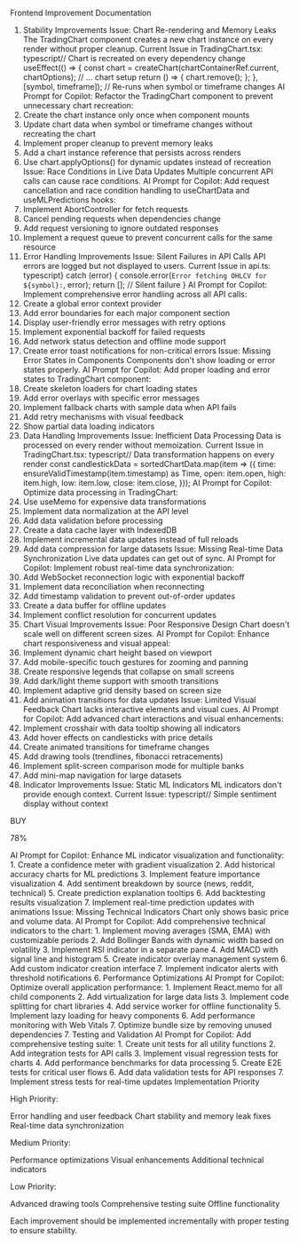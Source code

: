 Frontend Improvement Documentation
1. Stability Improvements
Issue: Chart Re-rendering and Memory Leaks
The TradingChart component creates a new chart instance on every render without proper cleanup.
Current Issue in TradingChart.tsx:
typescript// Chart is recreated on every dependency change
useEffect(() => {
  const chart = createChart(chartContainerRef.current, chartOptions);
  // ... chart setup
  return () => {
    chart.remove();
  };
}, [symbol, timeframe]); // Re-runs when symbol or timeframe changes
AI Prompt for Copilot:
Refactor the TradingChart component to prevent unnecessary chart recreation:
1. Create the chart instance only once when component mounts
2. Update chart data when symbol or timeframe changes without recreating the chart
3. Implement proper cleanup to prevent memory leaks
4. Add a chart instance reference that persists across renders
5. Use chart.applyOptions() for dynamic updates instead of recreation
Issue: Race Conditions in Live Data Updates
Multiple concurrent API calls can cause race conditions.
AI Prompt for Copilot:
Add request cancellation and race condition handling to useChartData and useMLPredictions hooks:
1. Implement AbortController for fetch requests
2. Cancel pending requests when dependencies change
3. Add request versioning to ignore outdated responses
4. Implement a request queue to prevent concurrent calls for the same resource
2. Error Handling Improvements
Issue: Silent Failures in API Calls
API errors are logged but not displayed to users.
Current Issue in api.ts:
typescript} catch (error) {
  console.error(`Error fetching OHLCV for ${symbol}:`, error);
  return []; // Silent failure
}
AI Prompt for Copilot:
Implement comprehensive error handling across all API calls:
1. Create a global error context provider
2. Add error boundaries for each major component section
3. Display user-friendly error messages with retry options
4. Implement exponential backoff for failed requests
5. Add network status detection and offline mode support
6. Create error toast notifications for non-critical errors
Issue: Missing Error States in Components
Components don't show loading or error states properly.
AI Prompt for Copilot:
Add proper loading and error states to TradingChart component:
1. Create skeleton loaders for chart loading states
2. Add error overlays with specific error messages
3. Implement fallback charts with sample data when API fails
4. Add retry mechanisms with visual feedback
5. Show partial data loading indicators
3. Data Handling Improvements
Issue: Inefficient Data Processing
Data is processed on every render without memoization.
Current Issue in TradingChart.tsx:
typescript// Data transformation happens on every render
const candlestickData = sortedChartData.map(item => ({
  time: ensureValidTimestamp(item.timestamp) as Time,
  open: item.open,
  high: item.high,
  low: item.low,
  close: item.close,
}));
AI Prompt for Copilot:
Optimize data processing in TradingChart:
1. Use useMemo for expensive data transformations
2. Implement data normalization at the API level
3. Add data validation before processing
4. Create a data cache layer with IndexedDB
5. Implement incremental data updates instead of full reloads
6. Add data compression for large datasets
Issue: Missing Real-time Data Synchronization
Live data updates can get out of sync.
AI Prompt for Copilot:
Implement robust real-time data synchronization:
1. Add WebSocket reconnection logic with exponential backoff
2. Implement data reconciliation when reconnecting
3. Add timestamp validation to prevent out-of-order updates
4. Create a data buffer for offline updates
5. Implement conflict resolution for concurrent updates
4. Chart Visual Improvements
Issue: Poor Responsive Design
Chart doesn't scale well on different screen sizes.
AI Prompt for Copilot:
Enhance chart responsiveness and visual appeal:
1. Implement dynamic chart height based on viewport
2. Add mobile-specific touch gestures for zooming and panning
3. Create responsive legends that collapse on small screens
4. Add dark/light theme support with smooth transitions
5. Implement adaptive grid density based on screen size
6. Add animation transitions for data updates
Issue: Limited Visual Feedback
Chart lacks interactive elements and visual cues.
AI Prompt for Copilot:
Add advanced chart interactions and visual enhancements:
1. Implement crosshair with data tooltip showing all indicators
2. Add hover effects on candlesticks with price details
3. Create animated transitions for timeframe changes
4. Add drawing tools (trendlines, fibonacci retracements)
5. Implement split-screen comparison mode for multiple banks
6. Add mini-map navigation for large datasets
5. Indicator Improvements
Issue: Static ML Indicators
ML indicators don't provide enough context.
Current Issue:
typescript// Simple sentiment display without context
<p className="text-2xl font-bold text-buy-signal">BUY</p>
<p className="text-2xl font-bold text-white">78%</p>
AI Prompt for Copilot:
Enhance ML indicator visualization and functionality:
1. Create a confidence meter with gradient visualization
2. Add historical accuracy charts for ML predictions
3. Implement feature importance visualization
4. Add sentiment breakdown by source (news, reddit, technical)
5. Create prediction explanation tooltips
6. Add backtesting results visualization
7. Implement real-time prediction updates with animations
Issue: Missing Technical Indicators
Chart only shows basic price and volume data.
AI Prompt for Copilot:
Add comprehensive technical indicators to the chart:
1. Implement moving averages (SMA, EMA) with customizable periods
2. Add Bollinger Bands with dynamic width based on volatility
3. Implement RSI indicator in a separate pane
4. Add MACD with signal line and histogram
5. Create indicator overlay management system
6. Add custom indicator creation interface
7. Implement indicator alerts with threshold notifications
6. Performance Optimizations
AI Prompt for Copilot:
Optimize overall application performance:
1. Implement React.memo for all child components
2. Add virtualization for large data lists
3. Implement code splitting for chart libraries
4. Add service worker for offline functionality
5. Implement lazy loading for heavy components
6. Add performance monitoring with Web Vitals
7. Optimize bundle size by removing unused dependencies
7. Testing and Validation
AI Prompt for Copilot:
Add comprehensive testing suite:
1. Create unit tests for all utility functions
2. Add integration tests for API calls
3. Implement visual regression tests for charts
4. Add performance benchmarks for data processing
5. Create E2E tests for critical user flows
6. Add data validation tests for API responses
7. Implement stress tests for real-time updates
Implementation Priority

High Priority:

Error handling and user feedback
Chart stability and memory leak fixes
Real-time data synchronization


Medium Priority:

Performance optimizations
Visual enhancements
Additional technical indicators


Low Priority:

Advanced drawing tools
Comprehensive testing suite
Offline functionality



Each improvement should be implemented incrementally with proper testing to ensure stability.